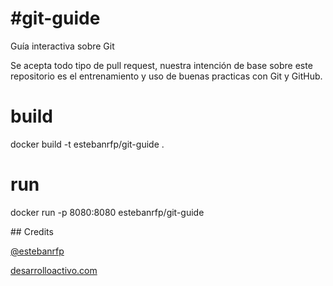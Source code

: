 #git-guide
=========

Guía interactiva sobre Git

Se acepta todo tipo de pull request, nuestra intención de base sobre este repositorio es el entrenamiento y uso de buenas practicas con Git y GitHub. 

build
=====
docker build -t estebanrfp/git-guide .

run
===
docker run -p 8080:8080 estebanrfp/git-guide

## Credits

[@estebanrfp](https://desarrolloactivo.com/)

[desarrolloactivo.com](https://desarrolloactivo.com)
